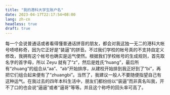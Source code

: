 ```yaml
---
title: "我的港科大学生账户名"
date: 2023-04-17T22:17:54+08:00
lang: zh-cn
headless: true
draft: true
---
```


每一个会说普通话或者看得懂普通话拼音的朋友，都会对我这独一无二的港科大帐号啧啧称奇，因为它正好是“装逼”的拼音。不过我们学校的帐号真的不支持自定义修改，我拥有这个帐号也确实是运气使然。根据我们学校帐号的生成规则，首先取名字的首字母，所以 Zeyu 就有了“z”，然后是姓氏“huang”，最后所有“zhuang”的组合从“aa”、“ab”开始排序，从建校开始排到我正好到了“bi”，再把它们组合起来便有了“zhuangbi”。当然了，我建议一般人不要随便指望自己有这种运气。在我过去的四年本科生活中，朋友们都纷纷以“装逼”而非真名叫我，开不了口的也会说“逼逼”或者“逼哥”等等。并且这个称呼的回头率可高了。